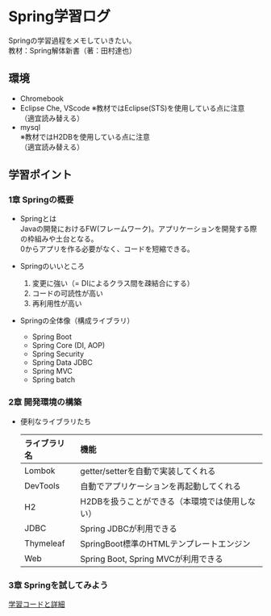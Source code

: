 # Spring学習ログ
 Springの学習過程をメモしていきたい。  
 教材：Spring解体新書（著：田村達也）

## 環境
 - Chromebook
 - Eclipse Che, VScode
  ※教材ではEclipse(STS)を使用している点に注意  
 （適宜読み替える）
 - mysql  
 ※教材ではH2DBを使用している点に注意  
 （適宜読み替える）

## 学習ポイント
### 1章 Springの概要
  - Springとは  
  Javaの開発におけるFW(フレームワーク)。アプリケーションを開発する際の枠組みや土台となる。  
  0からアプリを作る必要がなく、コードを短縮できる。 
  
 - Springのいいところ  
    1. 変更に強い（= DIによるクラス間を疎結合にする）  
    2. コードの可読性が高い
    3. 再利用性が高い  
    
  - Springの全体像（構成ライブラリ）
    + Spring Boot
    + Spring Core (DI, AOP)
    + Spring Security
    + Spring Data JDBC
    + Spring MVC
    + Spring batch

### 2章 開発環境の構築
  - 便利なライブラリたち  

    |ライブラリ名|機能| 
    |:--|:--| 
    |Lombok|getter/setterを自動で実装してくれる| 
    |DevTools| 自動でアプリケーションを再起動してくれる|  
    |H2|H2DBを扱うことができる（本環境では使用しない）| 
    |JDBC|Spring JDBCが利用できる| 
    |Thymeleaf|SpringBoot標準のHTMLテンプレートエンジン| 
    |Web|Spring Boot, Spring MVCが利用できる|

### 3章 Springを試してみよう
  [学習コードと詳細](https://github.com/syu-y/spring-boot-study)
    

